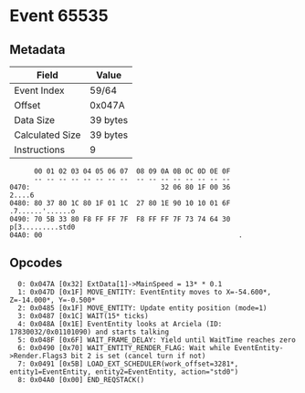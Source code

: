 # Event 65535

## Metadata

| Field           | Value    |
|-----------------|----------|
| Event Index     | 59/64    |
| Offset          | 0x047A   |
| Data Size       | 39 bytes |
| Calculated Size | 39 bytes |
| Instructions    | 9        |

```
      00 01 02 03 04 05 06 07  08 09 0A 0B 0C 0D 0E 0F
      -- -- -- -- -- -- -- --  -- -- -- -- -- -- -- --
0470:                                32 06 80 1F 00 36            2....6
0480: 80 37 80 1C 80 1F 01 1C  27 80 1E 90 10 10 01 6F  .7......'......o
0490: 70 5B 33 80 F8 FF FF 7F  F8 FF FF 7F 73 74 64 30  p[3.........std0
04A0: 00                                                .               
```

## Opcodes

```
  0: 0x047A [0x32] ExtData[1]->MainSpeed = 13* * 0.1
  1: 0x047D [0x1F] MOVE_ENTITY: EventEntity moves to X=-54.600*, Z=-14.000*, Y=-0.500*
  2: 0x0485 [0x1F] MOVE_ENTITY: Update entity position (mode=1)
  3: 0x0487 [0x1C] WAIT(15* ticks)
  4: 0x048A [0x1E] EventEntity looks at Arciela (ID: 17830032/0x01101090) and starts talking
  5: 0x048F [0x6F] WAIT_FRAME_DELAY: Yield until WaitTime reaches zero
  6: 0x0490 [0x70] WAIT_ENTITY_RENDER_FLAG: Wait while EventEntity->Render.Flags3 bit 2 is set (cancel turn if not)
  7: 0x0491 [0x5B] LOAD_EXT_SCHEDULER(work_offset=3281*, entity1=EventEntity, entity2=EventEntity, action="std0")
  8: 0x04A0 [0x00] END_REQSTACK()
```
